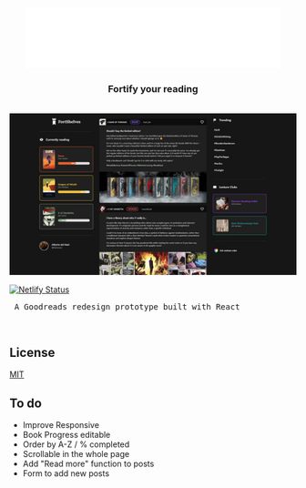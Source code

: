 <div align="center">
  <img alt="Logo" src="https://github.com/del-Real/FortShelves/blob/main/public/FortShelves_logo.png?raw=true" width="450" />
</div>

<h3 align="center">
  Fortify your reading
</h3>
<br />
<img alt="Screenshot" src="https://github.com/del-Real/FortShelves/blob/main/public/fortshelves_screenshot.jpg?raw=true" />
<br />

[![Netlify Status](https://api.netlify.com/api/v1/badges/8ad8e7e6-359a-40f3-a915-8aa8b1fc7523/deploy-status)](https://app.netlify.com/sites/fortshelves/deploys)

<pre>
 A Goodreads redesign prototype built with React
</pre>

<br />

## License
<a href="/del-Real/FortShelves/blob/main/LICENCE">MIT</a>


## To do

- Improve Responsive
- Book Progress editable
- Order by A-Z / % completed
- Scrollable in the whole page
- Add "Read more" function to posts
- Form to add new posts

